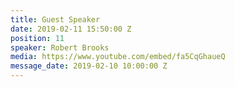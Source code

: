 ```yaml
---
title: Guest Speaker
date: 2019-02-11 15:50:00 Z
position: 11
speaker: Robert Brooks
media: https://www.youtube.com/embed/fa5CqGhaueQ
message_date: 2019-02-10 10:00:00 Z
---
```


